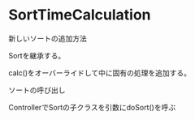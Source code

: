 # SortTimeCalculation

新しいソートの追加方法

Sortを継承する。

calc()をオーバーライドして中に固有の処理を追加する。

ソートの呼び出し

ControllerでSortの子クラスを引数にdoSort()を呼ぶ
